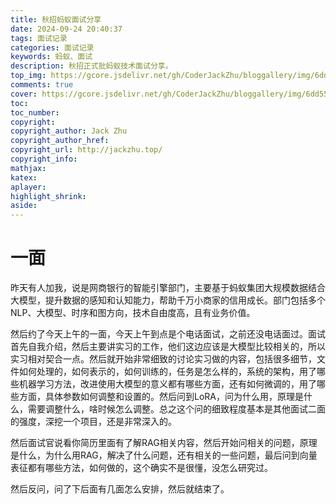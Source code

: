 ```yaml
---
title: 秋招蚂蚁面试分享
date: 2024-09-24 20:40:37
tags: 面试记录
categories: 面试记录
keywords: 蚂蚁、面试
description: 秋招正式批蚂蚁技术面试分享。
top_img: https://gcore.jsdelivr.net/gh/CoderJackZhu/bloggallery/img/6dd5501e98b9dfdfdb8ed3f0d19a4a19.jpeg
comments: true
cover: https://gcore.jsdelivr.net/gh/CoderJackZhu/bloggallery/img/6dd5501e98b9dfdfdb8ed3f0d19a4a19.jpeg
toc:
toc_number:
copyright:
copyright_author: Jack Zhu
copyright_author_href: 
copyright_url: http://jackzhu.top/
copyright_info: 
mathjax: 
katex: 
aplayer: 
highlight_shrink: 
aside: 
---
```


# 一面

昨天有人加我，说是网商银行的智能引擎部门，主要基于蚂蚁集团大规模数据结合大模型，提升数据的感知和认知能力，帮助千万小商家的信用成长。部门包括多个NLP、大模型、时序和图方向，技术自由度高，且有业务价值。

然后约了今天上午的一面，今天上午到点是个电话面试，之前还没电话面过。面试首先自我介绍，然后主要讲实习的工作，他们这边应该是大模型比较相关的，所以实习相对契合一点。然后就开始非常细致的讨论实习做的内容，包括很多细节，文件如何处理的，如何表示的，如何训练的，任务是怎么样的，系统的架构，用了哪些机器学习方法，改进使用大模型的意义都有哪些方面，还有如何微调的，用了哪些方面，具体参数如何调整和设置的。然后问到LoRA，问为什么用，原理是什么，需要调整什么，啥时候怎么调整。总之这个问的细致程度基本是其他面试二面的强度，深挖一个项目，还是非常深入的。

然后面试官说看你简历里面有了解RAG相关内容，然后开始问相关的问题，原理是什么，为什么用RAG，解决了什么问题，还有相关的一些问题，最后问到向量表征都有哪些方法，如何做的，这个确实不是很懂，没怎么研究过。

然后反问，问了下后面有几面怎么安排，然后就结束了。